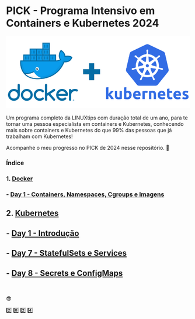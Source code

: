 # PICK - Programa Intensivo em Containers e Kubernetes 2024

![DockerK8S](https://github.com/edemirtoldo/pick/blob/main/docs/images/docker-kubernetes.png) 


Um programa completo da LINUXtips com duração total de um ano, para te tornar uma pessoa especialista em containers e Kubernetes, conhecendo mais sobre containers e Kubernetes do que 99% das pessoas que já trabalham com Kubernetes!

Acompanhe o meu progresso no PICK de 2024 nesse repositório. :rocket:

### Índice

### 1. [Docker](https://github.com/edemirtoldo/pick/tree/main/docs/docker)
###    - [Day 1 - Containers, Namespaces, Cgroups e Imagens](https://github.com/edemirtoldo/pick/tree/main/docs/docker/day-1)

## 2. [Kubernetes](https://github.com/edemirtoldo/pick/tree/main/docs/k8s)
##    - [Day 1 - Introdução](https://github.com/edemirtoldo/pick/tree/main/docs/k8s/day-01)
##    - [Day 7 - StatefulSets e Services](https://github.com/edemirtoldo/pick/tree/main/docs/k8s/day-07)
##    - [Day 8 - Secrets e ConfigMaps](https://github.com/edemirtoldo/pick/tree/main/docs/k8s/day-08)


&nbsp;

:sunglasses:

:two: :zero: :two: :four:
